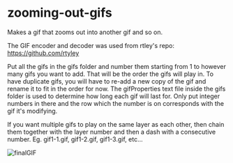 # zooming-out-gifs
Makes a gif that zooms out into another gif and so on.

The GIF encoder and decoder was used from rtley's repo: https://github.com/rtyley

Put all the gifs in the gifs folder and number them starting from 1 to however many gifs you want to add. That will be the order the gifs will play in. To have duplicate gifs, you will have to re-add a new copy of the gif and rename it to fit in the order for now. The gifProperties text file inside the gifs folder is used to determine how long each gif will last for. Only put integer numbers in there and the row which the number is on corresponds with the gif it's modifying.

If you want multiple gifs to play on the same layer as each other, then chain them together with the layer number and then a dash with a consecutive number. Eg. gif1-1.gif, gif1-2.gif, gif1-3.gif, etc...

![finalGIF](https://user-images.githubusercontent.com/37278446/60606500-19297480-9d81-11e9-807d-027aa0612a49.gif)
